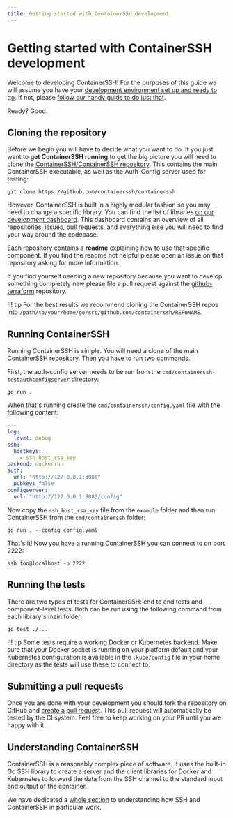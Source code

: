 ```yaml
---
title: Getting started with ContainerSSH development
---
```


<h1>Getting started with ContainerSSH development</h1>

Welcome to developing ContainerSSH! For the purposes of this guide we will assume you have your [development environment set up and ready to go](devenv/index.md). If not, please [follow our handy guide to do just that](devenv/index.md).

Ready? Good.

## Cloning the repository

Before we begin you will have to decide what you want to do. If you just want to **get ContainerSSH running** to get the big picture you will need to clone the [ContainerSSH/ContainerSSH repository](https://github.com/containerssh/containerssh). This contains the main ContainerSSH executable, as well as the Auth-Config server used for testing:

```
git clone https://github.com/containerssh/containerssh
```

However, ContainerSSH is built in a highly modular fashion so you may need to change a specific library. You can find the list of libraries [on our development dashboard](dashboard.md). This dashboard contains an overview of all repositories, issues, pull requests, and everything else you will need to find your way around the codebase.

Each repository contains a **readme** explaining how to use that specific component. If you find the readme not helpful please open an issue on that repository asking for more information.

If you find yourself needing a new repository because you want to develop something completely new please file a pull request against the [github-terraform](https://github.com/containerssh/github-terraform) repository.

!!! tip
    For the best results we recommend cloning the ContainerSSH repos into `/path/to/your/home/go/src/github.com/containerssh/REPONAME`.

## Running ContainerSSH

Running ContainerSSH is simple. You will need a clone of the main ContainerSSH repository. Then you have to run two commands.

First, the auth-config server needs to be run from the `cmd/containerssh-testauthconfigserver` directory:

```
go run .
```

When that's running create the `cmd/containerssh/config.yaml` file with the following content:

```yaml
---
log:
  level: debug
ssh:
  hostkeys:
    - ssh_host_rsa_key
backend: dockerrun
auth:
  url: "http://127.0.0.1:8080"
  pubkey: false
configserver:
  url: "http://127.0.0.1:8080/config"
```

Now copy the `ssh_host_rsa_key` file from the `example` folder and then run ContainerSSH from the `cmd/containerssh` folder:

```
go run . --config config.yaml
```

That's it! Now you have a running ContainerSSH you can connect to on port 2222:

```
ssh foo@localhost -p 2222
```

## Running the tests

There are two types of tests for ContainerSSH: end to end tests and component-level tests. Both can be run using the following command from each library's main folder:

```
go test ./...
```

!!! tip
    Some tests require a working Docker or Kubernetes backend. Make sure that your Docker socket is running on your platform default and your Kubernetes configuration is available in the `.kube/config` file in your home directory as the tests will use these to connect to.

## Submitting a pull requests

Once you are done with your development you should fork the repository on GitHub and [create a pull request](https://docs.github.com/en/free-pro-team@latest/github/collaborating-with-issues-and-pull-requests/about-pull-requests). This pull request will automatically be tested by the CI system. Feel free to keep working on your PR until you are happy with it.

## Understanding ContainerSSH

ContainerSSH is a reasonably complex piece of software. It uses the built-in Go SSH library to create a server and the client libraries for Docker and Kubernetes to forward the data from the SSH channel to the standard input and output of the container.

We have dedicated a [whole section](containerssh/index.md) to understanding how SSH and ContainerSSH in particular work.